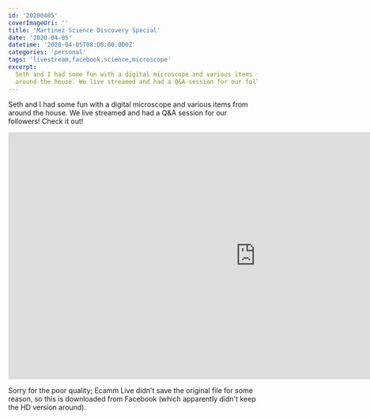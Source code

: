 ```yaml
---
id: '20200405'
coverImageUri: ''
title: 'Martinez Science Discovery Special'
date: '2020-04-05'
datetime: '2020-04-05T08:00:00.000Z'
categories: 'personal'
tags: 'livestream,facebook,science,microscope'
excerpt:
  Seth and I had some fun with a digital microscope and various items from
  around the house. We live streamed and had a Q&A session for our followers!
---
```


Seth and I had some fun with a digital microscope and various items from around
the house. We live streamed and had a Q&A session for our followers! Check it
out!

<iframe width="1000" height="500" src="https://www.youtube.com/embed/ykOtq08XEak" frameborder="0" allow="accelerometer; autoplay; encrypted-media; gyroscope; picture-in-picture" allowfullscreen></iframe>

Sorry for the poor quality; Ecamm Live didn't save the original file for some
reason, so this is downloaded from Facebook (which apparently didn't keep the HD
version around).
